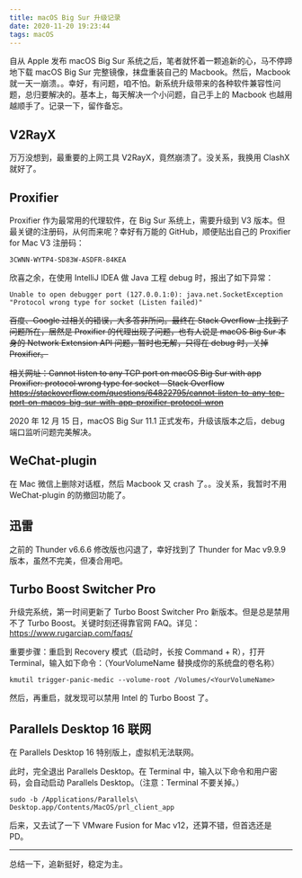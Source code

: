 ```yaml
---
title: macOS Big Sur 升级记录
date: 2020-11-20 19:23:44
tags: macOS
---
```


自从 Apple 发布 macOS Big Sur 系统之后，笔者就怀着一颗追新的心，马不停蹄地下载 macOS Big Sur 完整镜像，抹盘重装自己的 Macbook。然后，Macbook 就一天一崩溃。。幸好，有问题，咱不怕。新系统升级带来的各种软件兼容性问题，总归要解决的。基本上，每天解决一个小问题，自己手上的 Macbook 也越用越顺手了。记录一下，留作备忘。

<!--more-->

## V2RayX

万万没想到，最重要的上网工具 V2RayX，竟然崩溃了。没关系，我换用 ClashX 就好了。

## Proxifier

Proxifier 作为最常用的代理软件，在 Big Sur 系统上，需要升级到 V3 版本。但最关键的注册码，从何而来呢？幸好有万能的 GitHub，顺便贴出自己的 Proxifier for Mac V3 注册码：

```
3CWNN-WYTP4-SD83W-ASDFR-84KEA
```

欣喜之余，在使用 IntelliJ IDEA 做 Java 工程 debug 时，报出了如下异常：

```
Unable to open debugger port (127.0.0.1:0): java.net.SocketException "Protocol wrong type for socket (Listen failed)"
```

~~百度、Google 过相关的错误，大多答非所问。最终在 Stack Overflow 上找到了问题所在，居然是 Proxifier 的代理出现了问题，也有人说是 macOS Big Sur 本身的 Network Extension API 问题，暂时也无解，只得在 debug 时，关掉 Proxifier。~~

~~相关网址：Cannot listen to any TCP port on macOS Big Sur with app Proxifier: protocol wrong type for socket - Stack Overflow~~ 
~~https://stackoverflow.com/questions/64822795/cannot-listen-to-any-tcp-port-on-macos-big-sur-with-app-proxifier-protocol-wron~~

2020 年 12 月 15 日，macOS Big Sur 11.1 正式发布，升级该版本之后，debug 端口监听问题完美解决。

## WeChat-plugin

在 Mac 微信上删除对话框，然后 Macbook 又 crash 了。。没关系，我暂时不用 WeChat-plugin 的防撤回功能了。

## 迅雷

之前的 Thunder v6.6.6 修改版也闪退了，幸好找到了 Thunder for Mac v9.9.9 版本，虽然不完美，但凑合用吧。

## Turbo Boost Switcher Pro

升级完系统，第一时间更新了 Turbo Boost Switcher Pro 新版本。但是总是禁用不了 Turbo Boost。关键时刻还得靠官网 FAQ。详见：https://www.rugarciap.com/faqs/

重要步骤：重启到 Recovery 模式（启动时，长按 Command + R），打开 Terminal，输入如下命令：（YourVolumeName 替换成你的系统盘的卷名称）

```shell
kmutil trigger-panic-medic --volume-root /Volumes/<YourVolumeName>
```

然后，再重启，就发现可以禁用 Intel 的 Turbo Boost 了。

## Parallels Desktop 16 联网

在 Parallels Desktop 16 特别版上，虚拟机无法联网。

此时，完全退出 Parallels Desktop。在 Terminal 中，输入以下命令和用户密码，会自动启动 Parallels Desktop。（注意：Terminal 不要关掉。）

```shell
sudo -b /Applications/Parallels\ Desktop.app/Contents/MacOS/prl_client_app
```

后来，又去试了一下 VMware Fusion for Mac v12，还算不错，但首选还是 PD。

---

总结一下，追新挺好，稳定为主。